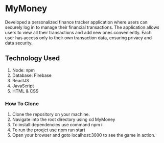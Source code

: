# MyMoney
Developed a personalized finance tracker application where users can securely
log in to manage their financial transactions.
The application allows users to view all their transactions and add new ones conveniently.
Each user has access only to their own transaction data, ensuring privacy and data security.


## Technology Used
   1. Node: npm
   2. Database: Firebase
   3. ReactJS
   4. JavaScript
   5. HTML & CSS


### How To Clone
   1. Clone the repository on your machine.
   2. Navigate into the root directory using cd MyMoney
   3. To install dependencies use command npm i
   4. To run the proejct use npm run start
   5. Open your browser and goto localhost:3000 to see the game in action.     